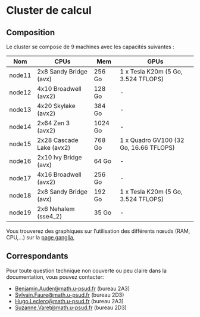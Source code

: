 # Cluster de calcul

## Composition

Le cluster se compose de 9 machines avec les capacités suivantes :

| Nom    | CPUs                     | Mem     |  GPUs                                  |
| ----   | -----------------------  | -----   | -------------------------------------- |
| node11 | 2x8  Sandy Bridge (avx)  | 256  Go | 1 x Tesla K20m (5 Go, 3.524 TFLOPS)    |
| node12 | 4x10 Broadwell (avx2)    | 128  Go | -                                      |
| node13 | 4x20 Skylake (avx2)      | 384  Go | -                                      |
| node14 | 2x64 Zen 3 (avx2)        | 1024 Go | -                                      |
| node15 | 2x28 Cascade Lake (avx2) | 768  Go | 1 x Quadro GV100 (32 Go, 16.66 TFLOPS) |
| node16 | 2x10 Ivy Bridge (avx)    | 64   Go | -                                      |
| node17 | 4x16 Broadwell (avx2)    | 256  Go | -                                      |
| node18 | 2x8  Sandy Bridge (avx)  | 192  Go | 1 x Tesla K20m (5 Go, 3.524 TFLOPS)    |
| node19 | 2x6  Nehalem (sse4_2)    | 35   Go | -                                      |

<!-- obtenu avec srun --nodelist=node11 ./pinxi --tty -Fxz -->
<!-- Quadro GV100 Bandwidth 868.4 GB/s -->
<!-- Tesla K20m Bandwidth 208.0 GB/s -->

Vous trouverez des graphiques sur l’utilisation des différents nœuds (RAM, CPU,...) sur la [page ganglia](https://cinaps.imo.universite-paris-saclay.fr/), 

## Correspondants

Pour toute question technique non couverte ou peu claire dans la documentation, vous pouvez contacter:
* Benjamin.Auder@math.u-psud.fr (bureau 2A3)
* Sylvain.Faure@math.u-psud.fr (bureau 2D3)
* Hugo.Leclerc@math.u-psud.fr (bureau 2A3)
* Suzanne.Varet@math.u-psud.fr (bureau 2D3)
